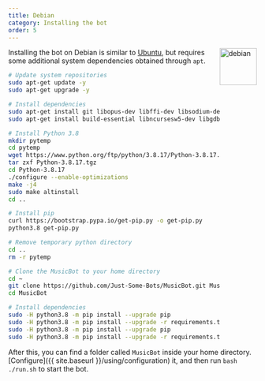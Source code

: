 ```yaml
---
title: Debian
category: Installing the bot
order: 5
---
```

<img class="doc-img" src="{{ site.baseurl }}/images/debian.png" alt="debian" style="width: 75px; float: right;"/>

Installing the bot on Debian is similar to [Ubuntu](/installing/ubuntu), but requires some additional system dependencies obtained through `apt`.

~~~bash
# Update system repositories
sudo apt-get update -y
sudo apt-get upgrade -y

# Install dependencies
sudo apt-get install git libopus-dev libffi-dev libsodium-dev ffmpeg -y
sudo apt-get install build-essential libncursesw5-dev libgdbm-dev libc6-dev zlib1g-dev libsqlite3-dev tk-dev libssl-dev openssl libncurses5-dev libnss3-dev wget libbz2-dev -y

# Install Python 3.8
mkdir pytemp
cd pytemp
wget https://www.python.org/ftp/python/3.8.17/Python-3.8.17.tgz
tar zxf Python-3.8.17.tgz
cd Python-3.8.17
./configure --enable-optimizations
make -j4
sudo make altinstall
cd ..

# Install pip
curl https://bootstrap.pypa.io/get-pip.py -o get-pip.py
python3.8 get-pip.py

# Remove temporary python directory
cd ..
rm -r pytemp

# Clone the MusicBot to your home directory
cd ~
git clone https://github.com/Just-Some-Bots/MusicBot.git MusicBot -b master
cd MusicBot

# Install dependencies
sudo -H python3.8 -m pip install --upgrade pip
sudo -H python3.8 -m pip install --upgrade -r requirements.txt
sudo -H python3.8 -m pip install --upgrade pip
sudo -H python3.8 -m pip install --upgrade -r requirements.txt
~~~

After this, you can find a folder called `MusicBot` inside your home directory. [Configure]({{ site.baseurl }}/using/configuration) it, and then run `bash ./run.sh` to start the bot.
